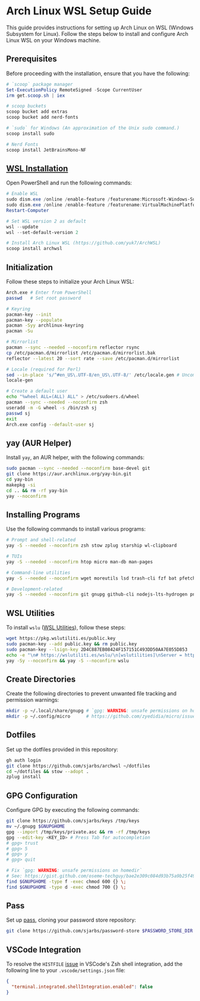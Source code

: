 # Arch Linux WSL Setup Guide

This guide provides instructions for setting up Arch Linux on WSL (Windows Subsystem for Linux). Follow the steps below to install and configure Arch Linux WSL on your Windows machine.

## Prerequisites

Before proceeding with the installation, ensure that you have the following:

```powershell
# `scoop` package manager
Set-ExecutionPolicy RemoteSigned -Scope CurrentUser
irm get.scoop.sh | iex

# scoop buckets
scoop bucket add extras
scoop bucket add nerd-fonts

# `sudo` for Windows (An approximation of the Unix sudo command.)
scoop install sudo

# Nerd Fonts
scoop install JetBrainsMono-NF
```

## [WSL Installation](https://learn.microsoft.com/en-us/windows/wsl/install-manual)

Open PowerShell and run the following commands:

```powershell
# Enable WSL
sudo dism.exe /online /enable-feature /featurename:Microsoft-Windows-Subsystem-Linux /all /norestart
sudo dism.exe /online /enable-feature /featurename:VirtualMachinePlatform /all /norestart
Restart-Computer

# Set WSL version 2 as default
wsl --update
wsl --set-default-version 2

# Install Arch Linux WSL (https://github.com/yuk7/ArchWSL)
scoop install archwsl
```

## Initialization

Follow these steps to initialize your Arch Linux WSL:

```sh
Arch.exe # Enter from PowerShell
passwd   # Set root password

# Keyring
pacman-key --init
pacman-key --populate
pacman -Syy archlinux-keyring
pacman -Su

# Mirrorlist
pacman --sync --needed --noconfirm reflector rsync
cp /etc/pacman.d/mirrorlist /etc/pacman.d/mirrorlist.bak
reflector --latest 20 --sort rate --save /etc/pacman.d/mirrorlist

# Locale (required for Perl)
sed --in-place 's/^#en_US\.UTF-8/en_US\.UTF-8/' /etc/locale.gen # Uncomment
locale-gen

# Create a default user
echo "%wheel ALL=(ALL) ALL" > /etc/sudoers.d/wheel
pacman --sync --needed --noconfirm zsh
useradd -m -G wheel -s /bin/zsh sj
passwd sj
exit
Arch.exe config --default-user sj
```

## yay (AUR Helper)

Install `yay`, an AUR helper, with the following commands:

```sh
sudo pacman --sync --needed --noconfirm base-devel git
git clone https://aur.archlinux.org/yay-bin.git
cd yay-bin
makepkg -si
cd .. && rm -rf yay-bin
yay --noconfirm
```

## Installing Programs

Use the following commands to install various programs:

```sh
# Prompt and shell-related
yay -S --needed --noconfirm zsh stow zplug starship wl-clipboard

# TUIs
yay -S --needed --noconfirm htop micro man-db man-pages

# Command-line utilities
yay -S --needed --noconfirm wget moreutils lsd trash-cli fzf bat pfetch pass ffmpeg yt-dlp p7zip

# Development-related
yay -S --needed --noconfirm git gnupg github-cli nodejs-lts-hydrogen pnpm
```

## WSL Utilities

To install `wslu` ([WSL Utilities](https://wslutiliti.es/wslu/)), follow these steps:

```sh
wget https://pkg.wslutiliti.es/public.key
sudo pacman-key --add public.key && rm public.key
sudo pacman-key --lsign-key 2D4C887EB08424F157151C493DD50AA7E055D853
echo -e "\n# https://wslutiliti.es/wslu/\n[wslutilities]\nServer = https://pkg.wslutiliti.es/arch/" | sudo tee -a /etc/pacman.conf
yay -Sy --noconfirm && yay -S --noconfirm wslu
```

## Create Directories

Create the following directories to prevent unwanted file tracking and permission warnings:

```sh
mkdir -p ~/.local/share/gnupg # `gpg: WARNING: unsafe permissions on homedir`
mkdir -p ~/.config/micro      # https://github.com/zyedidia/micro/issues/2004
```

## Dotfiles

Set up the dotfiles provided in this repository:

```sh
gh auth login
git clone https://github.com/sjarbs/archwsl ~/dotfiles
cd ~/dotfiles && stow --adopt .
zplug install
```

## GPG Configuration

Configure GPG by executing the following commands:

```sh
git clone https://github.com/sjarbs/keys /tmp/keys
mv ~/.gnupg $GNUPGHOME
gpg --import /tmp/keys/private.asc && rm -rf /tmp/keys
gpg --edit-key <KEY_ID> # Press Tab for autocompletion
# gpg> trust
# gpg> 5
# gpg> y
# gpg> quit

# Fix `gpg: WARNING: unsafe permissions on homedir`
# See: https://gist.github.com/oseme-techguy/bae2e309c084d93b75a9b25f49718f85#gistcomment-3585593
find $GNUPGHOME -type f -exec chmod 600 {} \;
find $GNUPGHOME -type d -exec chmod 700 {} \;
```

## Pass

Set up [pass](https://www.passwordstore.org/), cloning your password store repository:

```sh
git clone https://github.com/sjarbs/password-store $PASSWORD_STORE_DIR
```

## VSCode Integration

To resolve the `HISTFILE` [issue](https://stackoverflow.com/questions/74764599/histfile-in-integrated-terminal-not-the-same-as-normal-terminal) in VSCode's Zsh shell integration, add the following line to your `.vscode/settings.json` file:

```json
{
  "terminal.integrated.shellIntegration.enabled": false
}
```
